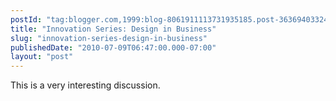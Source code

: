 ```yaml
---
postId: "tag:blogger.com,1999:blog-8061911113731935185.post-3636940332445351945"
title: "Innovation Series: Design in Business"
slug: "innovation-series-design-in-business"
publishedDate: "2010-07-09T06:47:00.000-07:00"
layout: "post"
---
```


This is a very interesting discussion.  
  


